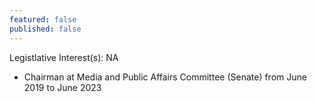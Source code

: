 ```yaml
---
featured: false
published: false
---
```

Legistlative Interest(s): NA

* Chairman at Media and Public Affairs Committee (Senate) from June 2019 to June 2023
